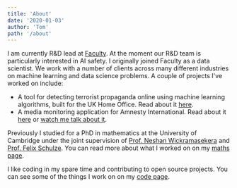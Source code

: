 ```yaml
---
title: 'About'
date: '2020-01-03'
author: 'Tom'
path: '/about'
---
```


I am currently R&D lead at [Faculty][faculty]. At the moment our R&D team is
particularly interested in AI safety. I originally joined Faculty as a data
scientist. We work with a number of clients across many different industries on
machine learning and data science problems. A couple of projects I've worked on
include:

- A tool for detecting terrorist propaganda online using machine learning
  algorithms, built for the UK Home Office. Read about it
  [here][blackflag-article].
- A media monitoring application for Amnesty International. Read about it
  [here][amnesty-article] or [watch me talk about it][demo-day].

Previously I studied for a PhD in mathematics at the University of Cambridge
under the joint supervision of [Prof. Neshan Wickramasekera][neshan-homepage]
and [Prof. Felix Schulze][felix-homepage]. You can read more about what I worked
on on my [maths page](/maths).

I like coding in my spare time and contributing to open source projects. You can
see some of the things I work on on my [code page](/code).

[faculty]: https://faculty.ai
[blackflag-article]: https://www.bbc.co.uk/news/technology-43037899

<!-- prettier-ignore -->
[amnesty-article]: https://www.cio.co.uk/it-strategy/amnesty-international-cio-adopts-data-science-track-press-data-3671814/
[demo-day]: https://www.youtube.com/watch?v=8aZdJwY79OE
[neshan-homepage]: https://www.dpmms.cam.ac.uk/person/ngw24
[felix-homepage]: https://felixschulze.eu/
